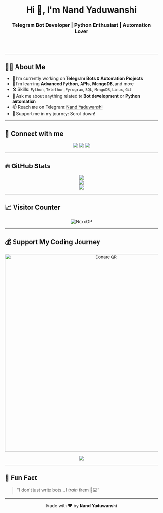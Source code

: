 <h1 align="center">Hi 👋, I'm <b>Nand Yaduwanshi</b></h1>
<h3 align="center">Telegram Bot Developer | Python Enthusiast | Automation Lover</h3>

<br><br>

---

## 🧑‍💻 About Me

- 🔭 I’m currently working on **Telegram Bots & Automation Projects**
- 🌱 I’m learning **Advanced Python**, **APIs**, **MongoDB**, and more
- 🛠️ Skills: `Python`, `Telethon`, `Pyrogram`, `SQL`, `MongoDB`, `Linux`, `Git`
- 💬 Ask me about anything related to **Bot development** or **Python automation**
- 📫 Reach me on Telegram: [Nand Yaduwanshi](https://t.me/WTF_WhyMeeh)
- 🧡 Support me in my journey: Scroll down!

---

## 📲 Connect with me

<p align="center">
  <a href="https://t.me/WTF_WhyMeeh"><img src="https://img.shields.io/badge/Telegram-Contact-blue?logo=telegram" /></a>
  <a href="https://t.me/ShrutiBots"><img src="https://img.shields.io/badge/Support%20Channel-@ShrutiBots-orange?logo=telegram" /></a>
  <a href="https://github.com/NoxxOP"><img src="https://img.shields.io/github/followers/NoxxOP?label=Follow&style=social" /></a>
</p>

---

## 🔥 GitHub Stats

<p align="center">
  <img src="https://github-readme-stats.vercel.app/api?username=NoxxOP&show_icons=true&theme=radical&hide_border=true" />
  <br/>
  <img src="https://github-readme-streak-stats.herokuapp.com?user=NoxxOP&theme=tokyonight&hide_border=true" />
  <br/>
  <img src="https://github-readme-stats.vercel.app/api/top-langs/?username=NoxxOP&layout=compact&theme=merko" />
</p>

---

## 📈 Visitor Counter

<p align="center">
  <img src="https://komarev.com/ghpvc/?username=NoxxOP&style=for-the-badge&color=brightgreen" alt="NoxxOP" />
</p>

---

## 💰 Support My Coding Journey

<p align="center">
  <img src="https://telegra.ph/file/f1bf672712d51c507f1da-a33656f3733e559e90.jpg" alt="Donate QR" width="650px"/>
</p>

<p align="center">
  <a href="upi://pay?pa=Q633685769@ybl&pn=Nand%20Yaduwanshi&cu=INR">
    <img src="https://img.shields.io/badge/Donate-UPI-purple?style=for-the-badge&logo=buymeacoffee" />
  </a>
</p>

---

## 🧠 Fun Fact

> "I don't just write bots... I *train* them 🧠💻"

---

<p align="center">Made with ❤️ by <b>Nand Yaduwanshi</b></p>
